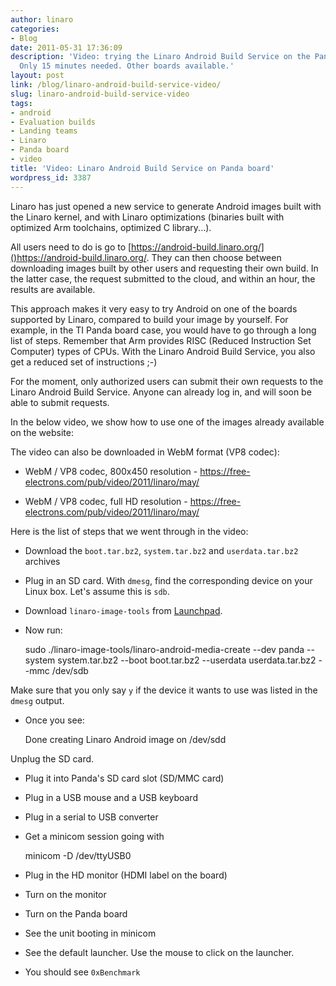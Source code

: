 ```yaml
---
author: linaro
categories:
- Blog
date: 2011-05-31 17:36:09
description: 'Video: trying the Linaro Android Build Service on the Panda board -
  Only 15 minutes needed. Other boards available.'
layout: post
link: /blog/linaro-android-build-service-video/
slug: linaro-android-build-service-video
tags:
- android
- Evaluation builds
- Landing teams
- Linaro
- Panda board
- video
title: 'Video: Linaro Android Build Service on Panda board'
wordpress_id: 3387
---
```


Linaro has just opened a new service to generate Android images built with the Linaro kernel, and with Linaro optimizations (binaries built with optimized Arm toolchains, optimized C library...).

All users need to do is go to [https://android-build.linaro.org/]()https://android-build.linaro.org/. They can then choose between downloading images built by other users and requesting their own build. In the latter case, the request submitted to the cloud, and within an hour, the results are available.

This approach makes it very easy to try Android on one of the boards supported by Linaro, compared to build your image by yourself. For example, in the TI Panda board case, you would have to go through a long list of steps. Remember that Arm provides RISC (Reduced Instruction Set Computer) types of CPUs. With the Linaro Android Build Service, you also get a reduced set of instructions ;-)

For the moment, only authorized users can submit their own requests to the Linaro Android Build Service. Anyone can already log in, and will soon be able to submit requests.

In the below video, we show how to use one of the images already available on the website:


The video can also be downloaded in WebM format (VP8 codec):




  * WebM / VP8 codec, 800x450 resolution - https://free-electrons.com/pub/video/2011/linaro/may/


  * WebM / VP8 codec, full HD resolution - https://free-electrons.com/pub/video/2011/linaro/may/



Here is the list of steps that we went through in the video:


  * Download the `boot.tar.bz2`, `system.tar.bz2` and `userdata.tar.bz2` archives


  * Plug in an SD card. With `dmesg`, find the corresponding device on your Linux box. Let's assume this is `sdb`.


  * Download `linaro-image-tools` from [Launchpad](https://launchpad.net/linaro-image-tools).


  * Now run:


    sudo ./linaro-image-tools/linaro-android-media-create
    --dev panda --system system.tar.bz2 --boot boot.tar.bz2
    --userdata userdata.tar.bz2  --mmc /dev/sdb


Make sure that you only say `y` if the device it wants to use was
listed in the `dmesg` output.


  * Once you see:


    Done creating Linaro Android image on /dev/sdd


Unplug the SD card.


  * Plug it into Panda's SD card slot (SD/MMC card)


  * Plug in a USB mouse and a USB keyboard


  * Plug in a serial to USB converter


  * Get a minicom session going with


    minicom -D /dev/ttyUSB0





  * Plug in the HD monitor (HDMI label on the board)


  * Turn on the monitor


  * Turn on the Panda board


  * See the unit booting in minicom


  * See the default launcher. Use the mouse to click on the launcher.


  * You should see `0xBenchmark`
